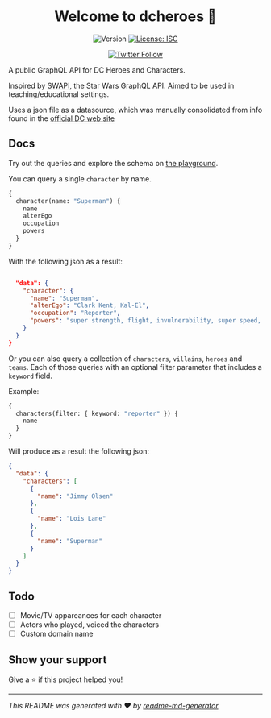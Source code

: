 <h1 align="center">Welcome to dcheroes 👋</h1>
<div align="center">
  <img alt="Version" src="https://img.shields.io/badge/version-1.0.0-blue.svg?cacheSeconds=2592000" />
  <a href="#" target="_blank">
    <img alt="License: ISC" src="https://img.shields.io/badge/License-ISC-yellow.svg" />
  </a>

[![Twitter Follow](https://img.shields.io/twitter/follow/rodrigoj_el?style=social)](https://twitter.com/rodrigoj_el)

</div>

A public GraphQL API for DC Heroes and Characters.

Inspired by [SWAPI](https://github.com/graphql/swapi-graphql), the Star Wars GraphQL API. Aimed to be used in teaching/educational settings.

Uses a json file as a datasource, which was manually consolidated from info found in the [official DC web site](https://www.dccomics.com/characters)

## Docs

Try out the queries and explore the schema on [the playground](https://dcheroes.herokuapp.com/).

You can query a single `character` by name.

```graphql
{
  character(name: "Superman") {
    name
    alterEgo
    occupation
    powers
  }
}
```

With the following json as a result:

```json

  "data": {
    "character": {
      "name": "Superman",
      "alterEgo": "Clark Kent, Kal-El",
      "occupation": "Reporter",
      "powers": "super strength, flight, invulnerability, super speed, heat vision, freeze breath, x-ray vision, superhuman hearing, healing factor"
    }
  }
}
```

Or you can also query a collection of `characters`, `villains`, `heroes` and `teams`. Each of those queries with an optional filter parameter that includes a `keyword` field.

Example:

```graphql
{
  characters(filter: { keyword: "reporter" }) {
    name
  }
}
```

Will produce as a result the following json:

```json
{
  "data": {
    "characters": [
      {
        "name": "Jimmy Olsen"
      },
      {
        "name": "Lois Lane"
      },
      {
        "name": "Superman"
      }
    ]
  }
}
```

## Todo

- [ ] Movie/TV appareances for each character
- [ ] Actors who played, voiced the characters
- [ ] Custom domain name

## Show your support

Give a ⭐️ if this project helped you!

---

_This README was generated with ❤️ by [readme-md-generator](https://github.com/kefranabg/readme-md-generator)_
